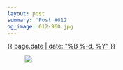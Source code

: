 ```yaml
---
layout: post
summary: 'Post #612'
og_image: 612-960.jpg
---
```


<div class="post">
 <time>
  <a href="/612">
   {{ page.date | date: "%B %-d, %Y" }}
  </a>
 </time>
 <a href="/612">
  <figure data-taken="3/11/2017">
   <img sizes="(min-width: 700px) 50vw, calc(100vw - 2rem)" src="{{ site.assets_url }}/612-480.jpg" srcset="{{ site.assets_url }}/612-240.jpg 240w, {{ site.assets_url }}/612-480.jpg 480w, {{ site.assets_url }}/612-720.jpg 720w, {{ site.assets_url }}/612-960.jpg 960w"/>
  </figure>
 </a>
</div>
